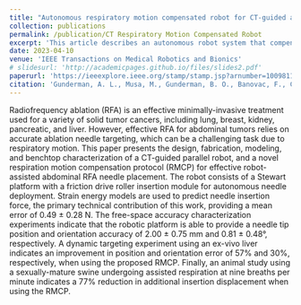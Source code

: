 ```yaml
---
title: "Autonomous respiratory motion compensated robot for CT-guided abdominal radiofrequency ablations"
collection: publications
permalink: /publication/CT Respiratory Motion Compensated Robot
excerpt: 'This article describes an autonomous robot system that compensates for respiratory motion during CT-guided abdominal radiofrequency ablations, utilizing a Stewart platform, a friction-driven insertion module, and a custom breath-sensing pad to improve needle placement accuracy in minimally-invasive cancer treatments.'
date: 2023-04-10
venue: 'IEEE Transactions on Medical Robotics and Bionics'
# slidesurl: 'http://academicpages.github.io/files/slides2.pdf'
paperurl: 'https://ieeexplore.ieee.org/stamp/stamp.jsp?arnumber=10098111'
citation: 'Gunderman, A. L., Musa, M., Gunderman, B. O., Banovac, F., Cleary, K., Yang, X., & Chen, Y. (2023). Autonomous respiratory motion compensated robot for CT-guided abdominal radiofrequency ablations. IEEE Transactions on Medical Robotics and Bionics, 5(2), 206-217.'
---
```


Radiofrequency ablation (RFA) is an effective minimally-invasive treatment used for a variety of solid tumor cancers, including lung, breast, kidney, pancreatic, and liver. However, effective RFA for abdominal tumors relies on accurate ablation needle targeting, which can be a challenging task due to respiratory motion. This paper presents the design, fabrication, modeling, and benchtop characterization of a CT-guided parallel robot, and a novel respiration motion compensation protocol (RMCP) for effective robot-assisted abdominal RFA needle placement. The robot consists of a Stewart platform with a friction drive roller insertion module for autonomous needle deployment. Strain energy models are used to predict needle insertion force, the primary technical contribution of this work, providing a mean error of 0.49 ± 0.28 N. The free-space accuracy characterization experiments indicate that the robotic platform is able to provide a needle tip position and orientation accuracy of 2.00 ± 0.75 mm and 0.81 ± 0.48°, respectively. A dynamic targeting experiment using an ex-vivo liver indicates an improvement in position and orientation error of 57% and 30%, respectively, when using the proposed RMCP. Finally, an animal study using a sexually-mature swine undergoing assisted respiration at nine breaths per minute indicates a 77% reduction in additional insertion displacement when using the RMCP.